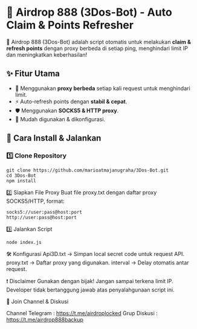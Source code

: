 # 🚀 Airdrop 888 (3Dos-Bot) - Auto Claim & Points Refresher

🚀 Airdrop 888 (3Dos-Bot) adalah script otomatis untuk melakukan **claim & refresh points** dengan proxy berbeda di setiap ping, menghindari limit IP dan meningkatkan keberhasilan!

## ✨ Fitur Utama
- 🔄 Menggunakan **proxy berbeda** setiap kali request untuk menghindari limit.
- ⚡ Auto-refresh points dengan **stabil & cepat**.
- 🛡️ Menggunakan **SOCKS5 & HTTP proxy**.
- 🔧 Mudah digunakan & dikonfigurasi.

## 📌 Cara Install & Jalankan
### 1️⃣ Clone Repository
```
git clone https://github.com/marioatmajanugraha/3Dos-Bot.git
cd 3Dos-Bot
npm install
```
2️⃣ Siapkan File Proxy
Buat file proxy.txt dengan daftar proxy SOCKS5/HTTP, format:
```
socks5://user:pass@host:port
http://user:pass@host:port
```
3️⃣ Jalankan Script
```
node index.js
```
🛠️ Konfigurasi
Api3D.txt → Simpan local secret code untuk request API.
proxy.txt → Daftar proxy yang digunakan.
interval → Delay otomatis antar request.

❗ Disclaimer
Gunakan dengan bijak! Jangan sampai terkena limit IP.
Developer tidak bertanggung jawab atas penyalahgunaan script ini.

📢 Join Channel & Diskusi

Channel Telegram : 
https://t.me/airdroplocked
Grup Diskusi : 
https://t.me/airdrop888backup

